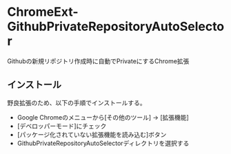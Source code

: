# ChromeExt-GithubPrivateRepositoryAutoSelector

Githubの新規リポジトリ作成時に自動でPrivateにするChrome拡張

## インストール

野良拡張のため、以下の手順でインストールする。

- Google Chromeのメニューから[その他のツール] -> [拡張機能]
- [デベロッパーモード]にチェック
- [パッケージ化されていない拡張機能を読み込む]ボタン
- GithubPrivateRepositoryAutoSelectorディレクトリを選択する
